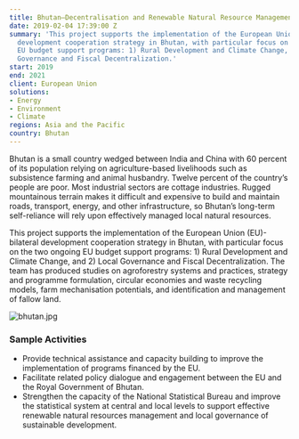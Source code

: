 ```yaml
---
title: Bhutan—Decentralisation and Renewable Natural Resource Management
date: 2019-02-04 17:39:00 Z
summary: 'This project supports the implementation of the European Union (EU)-bilateral
  development cooperation strategy in Bhutan, with particular focus on the two ongoing
  EU budget support programs: 1) Rural Development and Climate Change, and 2) Local
  Governance and Fiscal Decentralization.'
start: 2019
end: 2021
client: European Union
solutions:
- Energy
- Environment
- Climate
regions: Asia and the Pacific
country: Bhutan
---
```


Bhutan is a small country wedged between India and China with 60 percent of its population relying on agriculture-based livelihoods such as subsistence farming and animal husbandry. Twelve percent of the country’s people are poor. Most industrial sectors are cottage industries. Rugged mountainous terrain makes it difficult and expensive to build and maintain roads, transport, energy, and other infrastructure, so Bhutan’s long-term self-reliance will rely upon effectively managed local natural resources.

This project supports the implementation of the European Union (EU)-bilateral development cooperation strategy in Bhutan, with particular focus on the two ongoing EU budget support programs: 1) Rural Development and Climate Change, and 2) Local Governance and Fiscal Decentralization. The team has produced studies on agroforestry systems and practices, strategy and programme formulation, circular economies and waste recycling models, farm mechanisation potentials, and identification and management of fallow land.

![bhutan.jpg](/uploads/bhutan.jpg)

### Sample Activities

* Provide technical assistance and capacity building to improve the implementation of programs financed by the EU.
* Facilitate related policy dialogue and engagement between the EU and the Royal Government of Bhutan.
* Strengthen the capacity of the National Statistical Bureau and improve the statistical system at central and local levels to support effective renewable natural resources management and local governance of sustainable development.
